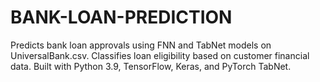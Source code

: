 # BANK-LOAN-PREDICTION
Predicts bank loan approvals using FNN and TabNet models on UniversalBank.csv. Classifies loan eligibility based on customer financial data. Built with Python 3.9, TensorFlow, Keras, and PyTorch TabNet.

